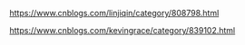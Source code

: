 https://www.cnblogs.com/linjiqin/category/808798.html

https://www.cnblogs.com/kevingrace/category/839102.html

